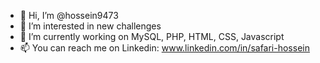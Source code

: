 - 👋 Hi, I’m @hossein9473
- 👀 I’m interested in new challenges
- 🌱 I’m currently working on MySQL, PHP, HTML, CSS, Javascript
- 📫 You can reach me on Linkedin: www.linkedin.com/in/safari-hossein

<!---
hossein9473/hossein9473 is a ✨ special ✨ repository because its `README.md` (this file) appears on your GitHub profile.
You can click the Preview link to take a look at your changes.
--->
